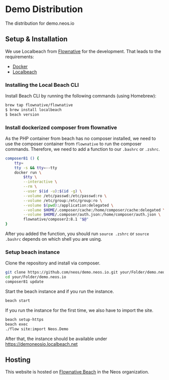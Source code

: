 # Demo Distribution

The distribution for demo.neos.io

## Setup & Installation

We use Localbeach from [Flownative](https://beach.flownative.com) for the development.
That leads to the requirements:

* [Docker](https://www.docker.com/)
* [Localbeach](https://www.flownative.com/en/products/localbeach.html)

### Installing the Local Beach CLI

Install Beach CLI by running the following commands (using Homebrew):

```bash
brew tap flownative/flownative
$ brew install localbeach
$ beach version
```

### Install dockerized composer from flownative

As the PHP container from beach has no composer installed, we need to use the composer container from `flownative` to run the composer commands.
Therefore, we need to add a function to our `.bashrc` or `.zshrc`.

```bash
composer81 () {
    tty=
    tty -s && tty=--tty
    docker run \
        $tty \
        --interactive \
        --rm \
        --user $(id -u):$(id -g) \
        --volume /etc/passwd:/etc/passwd:ro \
        --volume /etc/group:/etc/group:ro \
        --volume $(pwd):/application:delegated \
        --volume $HOME/.composer/cache:/home/composer/cache:delegated \
        --volume $HOME/.composer/auth.json:/home/composer/auth.json \
        flownative/composer2:8.1 "$@"
}
```

After you added the function, you should run `source .zshrc` or `source .bashrc` depends on which shell you are using.

### Setup beach instance

Clone the repository and install via composer.

```bash
git clone https://github.com/neos/demo.neos.io.git your/Folder/demo.neos.io
cd your/Folder/demo.neos.io
composer81 update
```

Start the beach instance and if you run the instance.

```bash
beach start
```

If you run the instance for the first time, we also have to import the site.

```bash
beach setup-https
beach exec
./flow site:import Neos.Demo
```

After that, the instance should be available under https://demoneosio.localbeach.net


## Hosting

This website is hosted on [Flownative Beach](https://beach.flownative.com) in the Neos organization.
